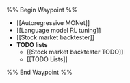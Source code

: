 %% Begin Waypoint %%
- [[Autoregressive MONet]]
- [[Language model RL tuning]]
- [[Stock market backtester]]
- **TODO lists**
	- [[Stock market backtester TODO]]
	- [[TODO Lists]]

%% End Waypoint %%



